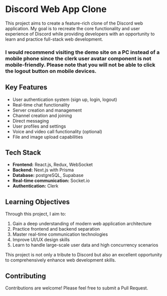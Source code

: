 
# Discord Web App Clone

This project aims to create a feature-rich clone of the Discord web application. My goal is to recreate the core functionality and user experience of Discord while providing developers with an opportunity to learn and practice full-stack web development.

### I would recommend visiting the demo site on a PC instead of a mobile phone since the clerk user avatar component is not mobile-friendly. Please note that you will not be able to click the logout button on mobile devices.

## Key Features

-   User authentication system (sign up, login, logout)
-   Real-time chat functionality
-   Server creation and management
-   Channel creation and joining
-   Direct messaging
-   User profiles and settings
-   Voice and video call functionality (optional)
-   File and image upload capabilities

## Tech Stack

-   **Frontend:** React.js, Redux, WebSocket
-   **Backend:** Next.js with Prisma
-   **Database:** postgreSQL, Supabase
-   **Real-time communication:** Socket.io
-   **Authentication:** Clerk

## Learning Objectives

Through this project, I aim to:

1.  Gain a deep understanding of modern web application architecture
2.  Practice frontend and backend separation
3.  Master real-time communication technologies
4.  Improve UI/UX design skills
5.  Learn to handle large-scale user data and high concurrency scenarios

This project is not only a tribute to Discord but also an excellent opportunity to comprehensively enhance web development skills.

## Contributing

Contributions are welcome! Please feel free to submit a Pull Request.

